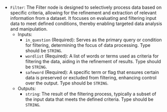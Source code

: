 - `Filter`: The Filter node is designed to selectively process data based on specific criteria, allowing for the refinement and extraction of relevant information from a dataset. It focuses on evaluating and filtering input data to meet defined conditions, thereby enabling targeted data analysis and manipulation.
    - Inputs:
        - `in_question` (Required): Serves as the primary query or condition for filtering, determining the focus of data processing. Type should be `STRING`.
        - `wordlist` (Required): A list of words or terms used as criteria for filtering the data, aiding in the refinement of results. Type should be `STRING`.
        - `safeword` (Required): A specific term or flag that ensures certain data is preserved or excluded from filtering, enhancing control over the output. Type should be `STRING`.
    - Outputs:
        - `string`: The result of the filtering process, typically a subset of the input data that meets the defined criteria. Type should be `STRING`.

